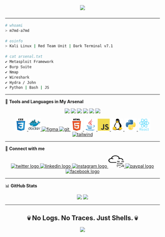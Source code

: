 


<h1 align="center">
  <img src="https://readme-typing-svg.herokuapp.com?font=Fira+Code&duration=3000&pause=1000&color=FF0000&center=true&vCenter=true&multiline=true&width=700&height=100&lines=👾+Welcome+👾;+m7md-a7md+GitHub+Profile;+jr+penetration+testing+🔐+and+frontend+developer+✨..." />
</h1>

---

```bash
# whoami
> m7md-a7md

# osinfo
> Kali Linux | Red Team Unit | Dark Terminal v7.1

# cat arsenal.txt
✔️ Metasploit Framework  
✔️ Burp Suite  
✔️ Nmap   
✔️ Wireshark  
✔️ Hydra / John  
✔️ Python | Bash | JS
```

---

🧰 **Tools and Languages in My Arsenal**

<p align="center">
  <img src="https://img.shields.io/badge/Kali_Linux-black?style=for-the-badge&logo=kali-linux&logoColor=red" />
  <img src="https://img.shields.io/badge/Metasploit-black?style=for-the-badge&logo=metasploit&logoColor=red" />
  <img src="https://img.shields.io/badge/Burp_Suite-black?style=for-the-badge&logo=burpsuite&logoColor=red" />
  <img src="https://img.shields.io/badge/Nmap-black?style=for-the-badge&logo=nmap&logoColor=red" />
  <img src="https://img.shields.io/badge/Wireshark-black?style=for-the-badge&logo=wireshark&logoColor=red" />
  <img src="https://img.shields.io/badge/Linux-black?style=for-the-badge&logo=linux&logoColor=red" />
</p>
<p align="center">
<a href="https://www.w3schools.com/css/" target="_blank" rel="noreferrer"> <img src="https://raw.githubusercontent.com/devicons/devicon/master/icons/css3/css3-original-wordmark.svg" alt="css3" width="40" height="40"/> </a>
<a href="https://www.docker.com/" target="_blank" rel="noreferrer"> <img src="https://raw.githubusercontent.com/devicons/devicon/master/icons/docker/docker-original-wordmark.svg" alt="docker" width="40" height="40"/> </a>
<a href="https://www.figma.com/" target="_blank" rel="noreferrer"> <img src="https://www.vectorlogo.zone/logos/figma/figma-icon.svg" alt="figma" width="40" height="40"/> </a>
<a href="https://git-scm.com/" target="_blank" rel="noreferrer"> <img src="https://www.vectorlogo.zone/logos/git-scm/git-scm-icon.svg" alt="git" width="40" height="40"/> </a> 
<a href="https://www.w3.org/html/" target="_blank" rel="noreferrer"> <img src="https://raw.githubusercontent.com/devicons/devicon/master/icons/html5/html5-original-wordmark.svg" alt="html5" width="40" height="40"/> </a>
<a href="https://www.java.com" target="_blank" rel="noreferrer"> <img src="https://raw.githubusercontent.com/devicons/devicon/master/icons/java/java-original.svg" alt="java" width="40" height="40"/> </a> 
<a href="https://developer.mozilla.org/en-US/docs/Web/JavaScript" target="_blank" rel="noreferrer"> <img src="https://raw.githubusercontent.com/devicons/devicon/master/icons/javascript/javascript-original.svg" alt="javascript" width="40" height="40"/> </a> 
<a href="https://www.linux.org/" target="_blank" rel="noreferrer"> <img src="https://raw.githubusercontent.com/devicons/devicon/master/icons/linux/linux-original.svg" alt="linux" width="40" height="40"/> </a> <a href="https://www.python.org" target="_blank" rel="noreferrer"> <img src="https://raw.githubusercontent.com/devicons/devicon/master/icons/python/python-original.svg" alt="python" width="40" height="40"/> </a> 
<a href="https://reactjs.org/" target="_blank" rel="noreferrer"> <img src="https://raw.githubusercontent.com/devicons/devicon/master/icons/react/react-original-wordmark.svg" alt="react" width="40" height="40"/> </a>
<a href="https://tailwindcss.com/" target="_blank" rel="noreferrer"> <img src="https://www.vectorlogo.zone/logos/tailwindcss/tailwindcss-icon.svg" alt="tailwind" width="40" height="40"/> </a> </p>

---

📡 **Connect with me**

<div align="center">
  <a href="https://x.com/_am_77r" target="_blank">
    <img src="https://raw.githubusercontent.com/maurodesouza/profile-readme-generator/master/src/assets/icons/social/twitter/default.svg" width="52" height="40" alt="twitter logo"  />
  </a>
  <a href="www.linkedin.com/in/mo-ahmed4" target="_blank">
    <img src="https://raw.githubusercontent.com/maurodesouza/profile-readme-generator/master/src/assets/icons/social/linkedin/default.svg" width="52" height="40" alt="linkedin logo"  />
  </a>
  <a href="https://www.instagram.com/m7md_a.7md/" target="_blank">
    <img src="https://raw.githubusercontent.com/maurodesouza/profile-readme-generator/master/src/assets/icons/social/instagram/default.svg" width="52" height="40" alt="instagram logo"  />
  </a>
  <a href="https://tryhackme.com/p/0xBatman" target="_blank">
    <img src="https://raw.githubusercontent.com/maurodesouza/profile-readme-generator/master/src/assets/icons/social/tryhackme/default.svg" width="52" height="40" alt="tryhackme logo"  />
  </a>
  <a href="https://paypal.me/m7mad3?country.x=EG&locale.x=ar_EG" target="_blank">
    <img src="https://raw.githubusercontent.com/maurodesouza/profile-readme-generator/master/src/assets/icons/social/paypal/default.svg" width="52" height="40" alt="paypal logo"  />
  </a>
  <a href="https://www.facebook.com/profile.php?id=100070891507650" target="_blank">
    <img src="https://raw.githubusercontent.com/maurodesouza/profile-readme-generator/master/src/assets/icons/social/facebook/default.svg" width="52" height="40" alt="facebook logo"  />
  </a>
</div>

---

📊 **GitHub Stats**

<p align="center">
  <img src="https://github-readme-stats.vercel.app/api?username=m7md-a7md&show_icons=true&theme=dark&icon_color=FF0000&title_color=FF0000&text_color=FF0000&bg_color=000000" width="48%"/>
  <img src="https://github-readme-streak-stats.herokuapp.com/?user=m7md-a7md&theme=dark&ring=FF0000&fire=FF0000&currStreakLabel=FF0000" width="48%"/>
</p>

---


<h2 align="center">💀 No Logs. No Traces. Just Shells. 💀</h2>

<p align="center">
  <img src="https://user-images.githubusercontent.com/74038190/225813708-98b745f2-7d22-48cf-9150-083f1b00d6c9.gif"/>
</p>

